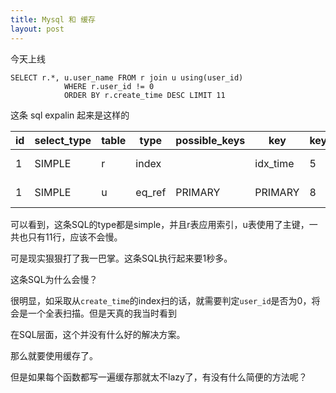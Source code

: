 ```yaml
---
title: Mysql 和 缓存
layout: post
---
```


今天上线

    SELECT r.*, u.user_name FROM r join u using(user_id)
                WHERE r.user_id != 0
                ORDER BY r.create_time DESC LIMIT 11

这条 sql expalin 起来是这样的

| id |	select_type |	table	| type |	possible_keys |	key |	key_len |	ref | rows | Extra |
|----|--------------|-----------|------|------------------|-----|-----------|-------|------|-------|
| 1	| SIMPLE |	r |	index |	|	idx_time | 5 |	|	11	| Using where	|
| 1 |	SIMPLE |	u	| eq_ref |	PRIMARY	| PRIMARY	| 8	| r.user_id |	1 |	Using where |

可以看到，这条SQL的type都是simple，并且r表应用索引，u表使用了主键，一共也只有11行，应该不会慢。

可是现实狠狠打了我一巴掌。这条SQL执行起来要1秒多。

这条SQL为什么会慢？

很明显，如采取从`create_time`的index扫的话，就需要判定`user_id`是否为0，将会是一个全表扫描。但是天真的我当时看到

在SQL层面，这个并没有什么好的解决方案。

那么就要使用缓存了。

但是如果每个函数都写一遍缓存那就太不lazy了，有没有什么简便的方法呢？
